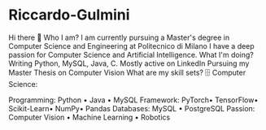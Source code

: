# Riccardo-Gulmini
Hi there 👋
Who I am?
I am currently pursuing a Master's degree in Computer Science and Engineering at Politecnico di Milano
I have a deep passion for Computer Science and Artificial Intelligence.
What I'm doing?
Writing Python, MySQL, Java, C.
Mostly active on LinkedIn
Pursuing my Master Thesis on Computer Vision
What are my skill sets?
🗄️ Computer Science:

Programming: Python • Java • MySQL
Framework:  PyTorch• TensorFlow• Scikit-Learn• NumPy• Pandas
Databases: MySQL • PostgreSQL
Passion: Computer Vision • Machine Learning • Robotics
